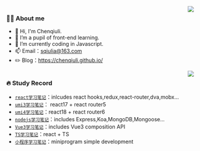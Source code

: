 <!-- 访问量 -->
<img height="0" width="0" src="https://profile-counter.glitch.me/wscats/count.svg" />
<img align="right" src="https://github-readme-stats.vercel.app/api?username=chenqiuli&show_icons=true&hide_border=true">

### 👨‍🚒 About me

- 👋 Hi, I'm Chenqiuli.
- 🌱 I’m a pupil of front-end learning.
- 🤔 I’m currently coding in Javascript.
- 📫 Email：sqiulia@163.com
- ✏️ Blog：https://chenqiuli.github.io/

<!-- 拥有技能 -->
<img height="0" width="0" src="https://profile-counter.glitch.me/wscats/count.svg" />
<img align="right" src="https://github-readme-stats.vercel.app/api/top-langs/?username=chenqiuli&hide_border=true">

### 🔥 Study Record

- [`react学习笔记`](https://github.com/chenqiuli/react_study)：inlcudes react hooks,redux,react-router,dva,mobx...
- [`umi3学习笔记`](https://github.com/chenqiuli/react-umi3_study)： react17 + react router5
- [`umi4学习笔记`](https://github.com/chenqiuli/react-umi4_study)：react18 + react router6
- [`nodejs学习笔记`](https://github.com/chenqiuli/nodejs_study)：includes Express,Koa,MongoDB,Mongoose...
- [`Vue3学习笔记`](https://github.com/chenqiuli/Vue3_study)：includes Vue3 composition API
- [`TS学习笔记`](https://github.com/chenqiuli/react-ts_study)：react + TS
- [`小程序学习笔记`](https://github.com/chenqiuli/miniprogram_study)：miniprogram simple development
<!-- - [`CSS3学习笔记`](https://github.com/chenqiuli/css3_study) -->
